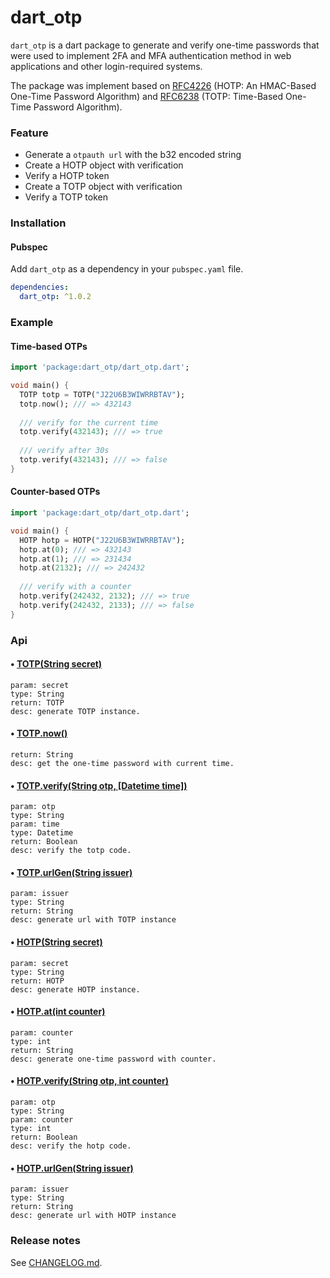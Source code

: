 # dart_otp

`dart_otp` is a dart package to generate and verify one-time passwords that were used to implement 2FA and MFA authentication method in web applications and other login-required systems.

The package was implement based on [RFC4226](https://tools.ietf.org/html/rfc4226) (HOTP: An HMAC-Based One-Time Password Algorithm) and [RFC6238](https://tools.ietf.org/html/rfc6238) (TOTP: Time-Based One-Time Password Algorithm).

### Feature

* Generate a `otpauth url` with the b32 encoded string
* Create a HOTP object with verification
* Verify a HOTP token
* Create a TOTP object with verification
* Verify a TOTP token

### Installation

#### Pubspec

Add `dart_otp` as a dependency in your `pubspec.yaml` file.

```yaml
dependencies:
  dart_otp: ^1.0.2
```

### Example

#### Time-based OTPs

```dart
import 'package:dart_otp/dart_otp.dart';

void main() {
  TOTP totp = TOTP("J22U6B3WIWRRBTAV");
  totp.now(); /// => 432143
  
  /// verify for the current time
  totp.verify(432143); /// => true
  
  /// verify after 30s
  totp.verify(432143); /// => false
}
```

#### Counter-based OTPs

```dart
import 'package:dart_otp/dart_otp.dart';

void main() {
  HOTP hotp = HOTP("J22U6B3WIWRRBTAV");
  hotp.at(0); /// => 432143
  hotp.at(1); /// => 231434
  hotp.at(2132); /// => 242432
  
  /// verify with a counter
  hotp.verify(242432, 2132); /// => true
  hotp.verify(242432, 2133); /// => false
}
```

### Api

#### • [TOTP(String secret)](https://github.com/BrunoMiguens/dart_otp/blob/master/lib/src/totp.dart#L23)

	param: secret
	type: String
	return: TOTP
	desc: generate TOTP instance.

#### • [TOTP.now()](https://github.com/BrunoMiguens/dart_otp/blob/master/lib/src/totp.dart#L36)

	return: String
	desc: get the one-time password with current time.

#### • [TOTP.verify(String otp, [Datetime time])](https://github.com/BrunoMiguens/dart_otp/blob/master/lib/src/totp.dart#L64)
	
	param: otp
	type: String
	param: time
	type: Datetime
	return: Boolean
	desc: verify the totp code.

#### • [TOTP.urlGen(String issuer)](https://github.com/BrunoMiguens/dart_otp/blob/master/lib/src/totp.dart#L85)

	param: issuer
	type: String
	return: String
	desc: generate url with TOTP instance

#### • [HOTP(String secret)](https://github.com/BrunoMiguens/dart_otp/blob/master/lib/src/hotp.dart#L10)

	param: secret
	type: String
	return: HOTP
	desc: generate HOTP instance.

#### • [HOTP.at(int counter)](https://github.com/BrunoMiguens/dart-_tp/blob/master/lib/src/hotp.dart#L25)

	param: counter
	type: int
	return: String
	desc: generate one-time password with counter.

#### • [HOTP.verify(String otp, int counter)](https://github.com/BrunoMiguens/dart_otp/blob/master/lib/src/hotp.dart#L50)

	param: otp
	type: String
	param: counter
	type: int
	return: Boolean
	desc: verify the hotp code.

#### • [HOTP.urlGen(String issuer)](https://github.com/BrunoMiguens/dart_otp/blob/master/lib/src/hotp.dart#L69)

	param: issuer
	type: String
	return: String
	desc: generate url with HOTP instance

### Release notes

See [CHANGELOG.md](./CHANGELOG.md).



